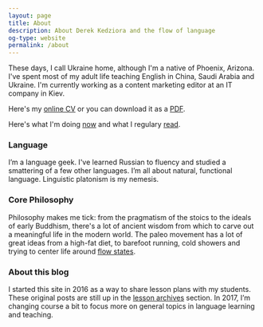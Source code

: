```yaml
---
layout: page
title: About
description: About Derek Kedziora and the flow of language
og-type: website
permalink: /about
---
```

These days, I call Ukraine home, although I'm a native of Phoenix, Arizona. I've spent most of my adult life teaching English in China, Saudi Arabia and Ukraine. I'm currently working as a content marketing editor at an IT company in Kiev.  

Here's my [online CV][0] or you can download it as a [PDF][1].

Here's what I'm doing [now][2] and what I regulary [read][3]. 


### Language

I’m a language geek. I've learned Russian to fluency and studied a smattering of a few other languages. I’m all about natural, functional language. Linguistic platonism is my nemesis.

### Core Philosophy

Philosophy makes me tick: from the pragmatism of the stoics to the ideals of early Buddhism, there's a lot of ancient wisdom from which to carve out a meaningful life in the modern world. The paleo movement has a lot of great ideas from a high-fat diet, to barefoot running, cold showers and trying to center life around [flow states][5]. <!-- Here is my [reading list][4] -->

### About this blog

I started this site in 2016 as a way to share lesson plans with my students. These original posts are still up in the [lesson archives][6] section. In 2017, I’m changing course a bit to focus more on general topics in language learning and teaching.

[0]: /cv
[1]: /pages/cv-kedziora.pdf
[2]: /now
[3]: /what-I-regularly-read
[5]: https://en.wikipedia.org/wiki/Flow_(psychology)
[6]: /lesson-archives/

